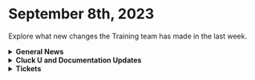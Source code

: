 # September 8th, 2023

Explore what new changes the Training team has made in the last week.

<details>

<summary><strong>General News</strong></summary>

* Game Tip for the Week: Don't forget to purchase that Pokemon Scarlet and Violet DLC if you aren't playing Starfield, Baldur's Gate 3, or you just really love buggy Pokemon games like me! (Help me).
* [The AMA has been moved up an hour to accommodate our friends in the UK](https://calendly.com/cluck-u):thumbsup:
  * Mondays: Rewst 101 @ 12pm EST + Rewst 104 @ 1:15pm EST
  * Tuesdays: Rewst 102 @ 12pm EST + Rewst 105 @ 1:15pm EST
  * Wednesdays: Rewst 103 @ 12pm EST + Rewst 106 @ 1:15pm EST
  * Thursdays: ROC AMA @ 11am EST
* Join us in our new [Cluck-U Discord channel](https://discord.com/channels/936789089703845988/1121465945295167588) if you have any questions, comments, or concerns!

</details>

<details>

<summary><strong>Cluck U and Documentation Updates</strong></summary>

**Cluck University**

* Added new [Electives](../../cluck-university/electives/) section under Cluck University - New content to come!
* Added an [Extending the Power Of Rewst Workflows Page](../../cluck-university/electives/extending-the-power-of-rewst-workflows/) with content talking about Completion Handlers
* Chow Time: Added Updated [Rewst 104 video](../../cluck-university/rewst-foundations-10x/104-options-generators-and-generic-api-requests.md) made by our very own Legend - Eddie Chow

**Documentation**

* [Open Mic - September 1st Video and Page Added](../roc-open-mics/september-1-2023-applying-cube-rules-of-food-to-automations.md)
* Added [Navigating The Microsoft-Led Transition to GDAP](../../documentation/integrations/cloud/microsoft-cloud-integration-bundle/common-issues-with-microsoft-bundle/navigating-the-microsoft-led-transition-to-gdap.md) Page
* Updates and Fixes
  * [Added missing July 14th Open Mic Video](../roc-open-mics/july-14th-go-hug-your-it-person.md)
  * [Added missing August 18th Open Mic Video](../roc-open-mics/august-18th-2023-info-nuggets-and-jinja-burgers.md)
  * Fixed some Integration Typos

</details>

<details>

<summary><strong>Tickets</strong></summary>

With the ROC now using Halo for their ticketing system, this is when you should find a ticket created for you!

* [ ] A discussion with a ROC engineer that doesn't result in a fix on first discussion
* [ ] If you have a call to troubleshoot, create workflows or other ROC work
* [ ] For all onboarding or expansion work
* [ ] If a call results in a new workflow idea or request

If you'd like to manually create a ticket yourself, review the "Rewst Support" section at the bottom of this page.

</details>

